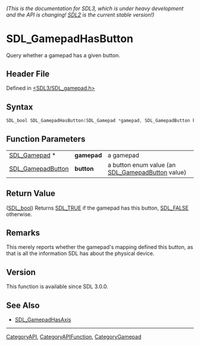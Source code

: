 ###### (This is the documentation for SDL3, which is under heavy development and the API is changing! [SDL2](https://wiki.libsdl.org/SDL2/) is the current stable version!)
# SDL_GamepadHasButton

Query whether a gamepad has a given button.

## Header File

Defined in [<SDL3/SDL_gamepad.h>](https://github.com/libsdl-org/SDL/blob/main/include/SDL3/SDL_gamepad.h)

## Syntax

```c
SDL_bool SDL_GamepadHasButton(SDL_Gamepad *gamepad, SDL_GamepadButton button);
```

## Function Parameters

|                                        |             |                                                                       |
| -------------------------------------- | ----------- | --------------------------------------------------------------------- |
| [SDL_Gamepad](SDL_Gamepad) *           | **gamepad** | a gamepad                                                             |
| [SDL_GamepadButton](SDL_GamepadButton) | **button**  | a button enum value (an [SDL_GamepadButton](SDL_GamepadButton) value) |

## Return Value

([SDL_bool](SDL_bool)) Returns [SDL_TRUE](SDL_TRUE) if the gamepad has this
button, [SDL_FALSE](SDL_FALSE) otherwise.

## Remarks

This merely reports whether the gamepad's mapping defined this button, as
that is all the information SDL has about the physical device.

## Version

This function is available since SDL 3.0.0.

## See Also

- [SDL_GamepadHasAxis](SDL_GamepadHasAxis)

----
[CategoryAPI](CategoryAPI), [CategoryAPIFunction](CategoryAPIFunction), [CategoryGamepad](CategoryGamepad)

